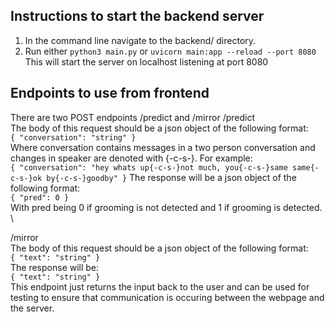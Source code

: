 ## Instructions to start the backend server

1. In the command line navigate to the backend/ directory.
2. Run either `python3 main.py` or `uvicorn main:app --reload --port 8080`
   This will start the server on localhost listening at port 8080

## Endpoints to use from frontend

There are two POST endpoints /predict and /mirror
/predict \
The body of this request should be a json object of the following format: \
`{
"conversation": "string"
}`\
Where conversation contains messages in a two person conversation and changes in speaker are denoted with {-c-s-}. For example: \
`{
"conversation": "hey whats up{-c-s-}not much, you{-c-s-}same same{-c-s-}ok by{-c-s-}goodby"
}`
The response will be a json object of the following format: \
`{
"pred": 0
}`\
With pred being 0 if grooming is not detected and 1 if grooming is detected. \

/mirror\
The body of this request should be a json object of the following format: \
`{
"text": "string"
}`\
The response will be: \
`{
"text": "string"
}`\
This endpoint just returns the input back to the user and can be used for testing to ensure that communication is occuring between the webpage and the server.
